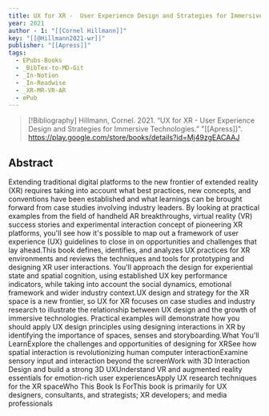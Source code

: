 ```yaml
---
title: UX for XR -  User Experience Design and Strategies for Immersive Technologies
year: 2021
author - 1: "[[Cornel Hillmann]]"
key: "[[@Hillmann2021-wr]]"
publisher: "[[Apress]]"
tags:
  - EPubs-Books
  - _BibTex-to-MD-Git
  - _In-Notion
  - _In-Readwise
  - _XR-MR-VR-AR
  - ePub
---
```


> [!Bibliography]
> Hillmann, Cornel. 2021. “UX for XR -  User Experience Design and Strategies for Immersive Technologies.” "[[Apress]]". https://play.google.com/store/books/details?id=Mj49zgEACAAJ

## Abstract
Extending traditional digital platforms to the new frontier of extended reality (XR) requires taking into account what best practices, new concepts, and conventions have been established and what learnings can be brought forward from case studies involving industry leaders. By looking at practical examples from the field of handheld AR breakthroughs, virtual reality (VR) success stories and experimental interaction concept of pioneering XR platforms, you'll see how it's possible to map out a framework of user experience (UX) guidelines to close in on opportunities and challenges that lay ahead.This book defines, identifies, and analyzes UX practices for XR environments and reviews the techniques and tools for prototyping and designing XR user interactions. You'll approach the design for experiential state and spatial cognition, using established UX key performance indicators, while taking into account the social dynamics, emotional framework and wider industry context.UX design and strategy for the XR space is a new frontier, so UX for XR focuses on case studies and industry research to illustrate the relationship between UX design and the growth of immersive technologies. Practical examples will demonstrate how you should apply UX design principles using designing interactions in XR by identifying the importance of spaces, senses and storyboarding.What You'll LearnExplore the challenges and opportunities of designing for XRSee how spatial interaction is revolutionizing human computer interactionExamine sensory input and interaction beyond the screenWork with 3D Interaction Design and build a strong 3D UXUnderstand VR and augmented reality essentials for emotion-rich user experiencesApply UX research techniques for the XR spaceWho This Book Is ForThis book is primarily for UX designers, consultants, and strategists; XR developers; and media professionals